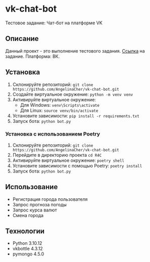# vk-chat-bot
Тестовое задание: Чат-бот на платформе VK

## Описание

Данный проект - это выполнение тестового задания. [Ссылка]([https://github.com/AngelinaCher/R4C/blob/master/tasks.md](https://docs.google.com/document/d/1mEiSQT2AK1BWNad7dyuNgVZ02R1nyHm0YeyiaBjnQNM/edit)https://docs.google.com/document/d/1mEiSQT2AK1BWNad7dyuNgVZ02R1nyHm0YeyiaBjnQNM/edit)
на задание. Платформа: ВК.


## Установка

1. Склонируйте репозиторий: `git clone https://github.com/AngelinaCher/vk-chat-bot.git `
2. Создайте виртуальное окружение: `python -m venv venv`
3. Активируйте виртуальное окружение:
    * Для Windows: `venv\Scripts\activate`
    * Для Linux: `source venv/bin/activate`
4. Установите зависимости: `pip install -r requirements.txt`
5. Запуск бота: `python bot.py`

### Установка с использованием Poetry

1. Склонируйте репозиторий: `git clone https://github.com/AngelinaCher/vk-chat-bot.git `
2. Перейдите в директорию проекта `cd R4C`
3. Активируйте виртуальное окружение: `poetry shell`
4. Установите зависимости с помощью Poetry: `poetry install`
5. Запуск бота: `python bot.py`

## Использование

* Регистрация города пользователя
* Запрос прогноза погоды
* Запрос курса валют
* Смена города

## Технологии
* Python 3.10.12
* vkbottle 4.3.12
* pymongo 4.5.0

